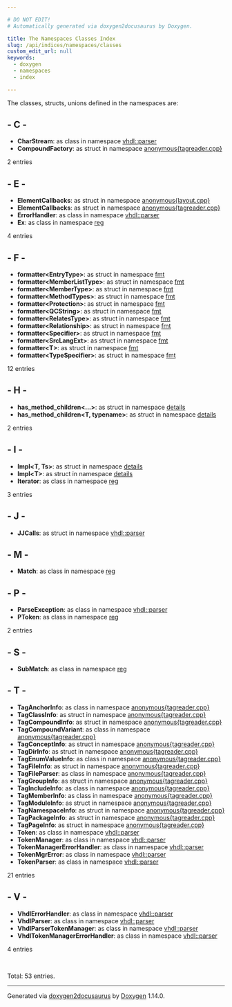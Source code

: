```yaml
---

# DO NOT EDIT!
# Automatically generated via doxygen2docusaurus by Doxygen.

title: The Namespaces Classes Index
slug: /api/indices/namespaces/classes
custom_edit_url: null
keywords:
  - doxygen
  - namespaces
  - index

---
```


<div class="doxyPage">

<p>The classes, structs, unions defined in the namespaces are:</p>

## - C -

<ul>
<li><b>CharStream</b>: as class in namespace <a href="/web-doxygen/docs/api/classes/vhdl/parser/charstream">vhdl::parser</a></li>
<li><b>CompoundFactory</b>: as struct in namespace <a href="/web-doxygen/docs/api/structs/anonymous-tagreader-cpp-/compoundfactory">anonymous{tagreader.cpp}</a></li>
</ul>
<p>2 entries</p>

## - E -

<ul>
<li><b>ElementCallbacks</b>: as struct in namespace <a href="/web-doxygen/docs/api/structs/anonymous-layout-cpp-/elementcallbacks">anonymous{layout.cpp}</a></li>
<li><b>ElementCallbacks</b>: as struct in namespace <a href="/web-doxygen/docs/api/structs/anonymous-tagreader-cpp-/elementcallbacks">anonymous{tagreader.cpp}</a></li>
<li><b>ErrorHandler</b>: as class in namespace <a href="/web-doxygen/docs/api/classes/vhdl/parser/errorhandler">vhdl::parser</a></li>
<li><b>Ex</b>: as class in namespace <a href="/web-doxygen/docs/api/classes/reg/ex">reg</a></li>
</ul>
<p>4 entries</p>

## - F -

<ul>
<li><b>formatter&lt;EntryType&gt;</b>: as struct in namespace <a href="/web-doxygen/docs/api/structs/fmt/formatter-ac7a8b6ccc179c66c0c6a42436bfe08e">fmt</a></li>
<li><b>formatter&lt;MemberListType&gt;</b>: as struct in namespace <a href="/web-doxygen/docs/api/structs/fmt/formatter-c960f428801913f923f15600edfb1350">fmt</a></li>
<li><b>formatter&lt;MemberType&gt;</b>: as struct in namespace <a href="/web-doxygen/docs/api/structs/fmt/formatter-a295d5763d866422fbb9f0f73b5aeb1a">fmt</a></li>
<li><b>formatter&lt;MethodTypes&gt;</b>: as struct in namespace <a href="/web-doxygen/docs/api/structs/fmt/formatter-90b67b5fff342f1f4811ae76fe2c9660">fmt</a></li>
<li><b>formatter&lt;Protection&gt;</b>: as struct in namespace <a href="/web-doxygen/docs/api/structs/fmt/formatter-daff972618727491746978371a4d085f">fmt</a></li>
<li><b>formatter&lt;QCString&gt;</b>: as struct in namespace <a href="/web-doxygen/docs/api/structs/fmt/formatter-fa4158f88247518f118826f72729e28e">fmt</a></li>
<li><b>formatter&lt;RelatesType&gt;</b>: as struct in namespace <a href="/web-doxygen/docs/api/structs/fmt/formatter-fcc5bf00f385d03831cd3caa023f8800">fmt</a></li>
<li><b>formatter&lt;Relationship&gt;</b>: as struct in namespace <a href="/web-doxygen/docs/api/structs/fmt/formatter-0429673a9028c4f3fa9d52d2e17897f3">fmt</a></li>
<li><b>formatter&lt;Specifier&gt;</b>: as struct in namespace <a href="/web-doxygen/docs/api/structs/fmt/formatter-5ea0b39724d6aada50678fd65eb3d74b">fmt</a></li>
<li><b>formatter&lt;SrcLangExt&gt;</b>: as struct in namespace <a href="/web-doxygen/docs/api/structs/fmt/formatter-6625149323a2be27829912899c3034b9">fmt</a></li>
<li><b>formatter&lt;T&gt;</b>: as struct in namespace <a href="/web-doxygen/docs/api/structs/fmt/formatter">fmt</a></li>
<li><b>formatter&lt;TypeSpecifier&gt;</b>: as struct in namespace <a href="/web-doxygen/docs/api/structs/fmt/formatter-3bc0763cf07398a7c5644ce192ea65ea">fmt</a></li>
</ul>
<p>12 entries</p>

## - H -

<ul>
<li><b>has_method_children&lt;...&gt;</b>: as struct in namespace <a href="/web-doxygen/docs/api/structs/details/has-method-children-172d1b5c44de4c71f21bb0fc526052e1">details</a></li>
<li><b>has_method_children&lt;T, typename&gt;</b>: as struct in namespace <a href="/web-doxygen/docs/api/structs/details/has-method-children">details</a></li>
</ul>
<p>2 entries</p>

## - I -

<ul>
<li><b>Impl&lt;T, Ts&gt;</b>: as struct in namespace <a href="/web-doxygen/docs/api/structs/details/impl">details</a></li>
<li><b>Impl&lt;T&gt;</b>: as struct in namespace <a href="/web-doxygen/docs/api/structs/details/impl-f7399366cd6336ecbea702c3289d9432">details</a></li>
<li><b>Iterator</b>: as class in namespace <a href="/web-doxygen/docs/api/classes/reg/iterator">reg</a></li>
</ul>
<p>3 entries</p>

## - J -

<ul>
<li><b>JJCalls</b>: as struct in namespace <a href="/web-doxygen/docs/api/structs/vhdl/parser/jjcalls">vhdl::parser</a></li>
</ul>

## - M -

<ul>
<li><b>Match</b>: as class in namespace <a href="/web-doxygen/docs/api/classes/reg/match">reg</a></li>
</ul>

## - P -

<ul>
<li><b>ParseException</b>: as class in namespace <a href="/web-doxygen/docs/api/classes/vhdl/parser/parseexception">vhdl::parser</a></li>
<li><b>PToken</b>: as class in namespace <a href="/web-doxygen/docs/api/classes/reg/ptoken">reg</a></li>
</ul>
<p>2 entries</p>

## - S -

<ul>
<li><b>SubMatch</b>: as class in namespace <a href="/web-doxygen/docs/api/classes/reg/submatch">reg</a></li>
</ul>

## - T -

<ul>
<li><b>TagAnchorInfo</b>: as class in namespace <a href="/web-doxygen/docs/api/classes/anonymous-tagreader-cpp-/taganchorinfo">anonymous{tagreader.cpp}</a></li>
<li><b>TagClassInfo</b>: as struct in namespace <a href="/web-doxygen/docs/api/structs/anonymous-tagreader-cpp-/tagclassinfo">anonymous{tagreader.cpp}</a></li>
<li><b>TagCompoundInfo</b>: as struct in namespace <a href="/web-doxygen/docs/api/structs/anonymous-tagreader-cpp-/tagcompoundinfo">anonymous{tagreader.cpp}</a></li>
<li><b>TagCompoundVariant</b>: as class in namespace <a href="/web-doxygen/docs/api/classes/anonymous-tagreader-cpp-/tagcompoundvariant">anonymous{tagreader.cpp}</a></li>
<li><b>TagConceptInfo</b>: as struct in namespace <a href="/web-doxygen/docs/api/structs/anonymous-tagreader-cpp-/tagconceptinfo">anonymous{tagreader.cpp}</a></li>
<li><b>TagDirInfo</b>: as struct in namespace <a href="/web-doxygen/docs/api/structs/anonymous-tagreader-cpp-/tagdirinfo">anonymous{tagreader.cpp}</a></li>
<li><b>TagEnumValueInfo</b>: as class in namespace <a href="/web-doxygen/docs/api/classes/anonymous-tagreader-cpp-/tagenumvalueinfo">anonymous{tagreader.cpp}</a></li>
<li><b>TagFileInfo</b>: as struct in namespace <a href="/web-doxygen/docs/api/structs/anonymous-tagreader-cpp-/tagfileinfo">anonymous{tagreader.cpp}</a></li>
<li><b>TagFileParser</b>: as class in namespace <a href="/web-doxygen/docs/api/classes/anonymous-tagreader-cpp-/tagfileparser">anonymous{tagreader.cpp}</a></li>
<li><b>TagGroupInfo</b>: as struct in namespace <a href="/web-doxygen/docs/api/structs/anonymous-tagreader-cpp-/taggroupinfo">anonymous{tagreader.cpp}</a></li>
<li><b>TagIncludeInfo</b>: as class in namespace <a href="/web-doxygen/docs/api/classes/anonymous-tagreader-cpp-/tagincludeinfo">anonymous{tagreader.cpp}</a></li>
<li><b>TagMemberInfo</b>: as class in namespace <a href="/web-doxygen/docs/api/classes/anonymous-tagreader-cpp-/tagmemberinfo">anonymous{tagreader.cpp}</a></li>
<li><b>TagModuleInfo</b>: as struct in namespace <a href="/web-doxygen/docs/api/structs/anonymous-tagreader-cpp-/tagmoduleinfo">anonymous{tagreader.cpp}</a></li>
<li><b>TagNamespaceInfo</b>: as struct in namespace <a href="/web-doxygen/docs/api/structs/anonymous-tagreader-cpp-/tagnamespaceinfo">anonymous{tagreader.cpp}</a></li>
<li><b>TagPackageInfo</b>: as struct in namespace <a href="/web-doxygen/docs/api/structs/anonymous-tagreader-cpp-/tagpackageinfo">anonymous{tagreader.cpp}</a></li>
<li><b>TagPageInfo</b>: as struct in namespace <a href="/web-doxygen/docs/api/structs/anonymous-tagreader-cpp-/tagpageinfo">anonymous{tagreader.cpp}</a></li>
<li><b>Token</b>: as class in namespace <a href="/web-doxygen/docs/api/classes/vhdl/parser/token">vhdl::parser</a></li>
<li><b>TokenManager</b>: as class in namespace <a href="/web-doxygen/docs/api/classes/vhdl/parser/tokenmanager">vhdl::parser</a></li>
<li><b>TokenManagerErrorHandler</b>: as class in namespace <a href="/web-doxygen/docs/api/classes/vhdl/parser/tokenmanagererrorhandler">vhdl::parser</a></li>
<li><b>TokenMgrError</b>: as class in namespace <a href="/web-doxygen/docs/api/classes/vhdl/parser/tokenmgrerror">vhdl::parser</a></li>
<li><b>TokenParser</b>: as class in namespace <a href="/web-doxygen/docs/api/classes/vhdl/parser/tokenparser">vhdl::parser</a></li>
</ul>
<p>21 entries</p>

## - V -

<ul>
<li><b>VhdlErrorHandler</b>: as class in namespace <a href="/web-doxygen/docs/api/classes/vhdl/parser/vhdlerrorhandler">vhdl::parser</a></li>
<li><b>VhdlParser</b>: as class in namespace <a href="/web-doxygen/docs/api/classes/vhdl/parser/vhdlparser">vhdl::parser</a></li>
<li><b>VhdlParserTokenManager</b>: as class in namespace <a href="/web-doxygen/docs/api/classes/vhdl/parser/vhdlparsertokenmanager">vhdl::parser</a></li>
<li><b>VhdlTokenManagerErrorHandler</b>: as class in namespace <a href="/web-doxygen/docs/api/classes/vhdl/parser/vhdltokenmanagererrorhandler">vhdl::parser</a></li>
</ul>
<p>4 entries</p>
<br/>
<p>Total: 53 entries.</p>

<hr/>

<p class="doxyGeneratedBy">Generated via <a href="https://github.com/xpack/doxygen2docusaurus">doxygen2docusaurus</a> by <a href="https://www.doxygen.nl">Doxygen</a> 1.14.0.</p>

</div>
